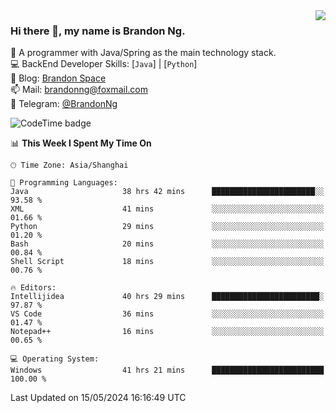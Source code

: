 <img  align="right" src="https://github-readme-stats-brandon0824.vercel.app/api/top-langs/?username=brandon0824&layout=compact">

### Hi there 👋, my name is Brandon Ng.

🌱 A programmer with Java/Spring as the main technology stack.  
💻 BackEnd Developer Skills: [`Java`] | [`Python`]  
📝 Blog: [Brandon Space](https://brandonng.tech)  
📫 Mail: brandonng@foxmail.com  
📰 Telegram: [@BrandonNg](https://t.me/BrandonNg24)  

![CodeTime badge](https://img.shields.io/endpoint?style=flat-square&url=https%3A%2F%2Fapi.codetime.dev%2Fshield%3Fid%3D128%26project%3D%26in%3D604800000)

<!--START_SECTION:waka-->
📊 **This Week I Spent My Time On** 

```text
🕑︎ Time Zone: Asia/Shanghai

💬 Programming Languages: 
Java                     38 hrs 42 mins      ███████████████████████░░   93.58 % 
XML                      41 mins             ░░░░░░░░░░░░░░░░░░░░░░░░░   01.66 % 
Python                   29 mins             ░░░░░░░░░░░░░░░░░░░░░░░░░   01.20 % 
Bash                     20 mins             ░░░░░░░░░░░░░░░░░░░░░░░░░   00.84 % 
Shell Script             18 mins             ░░░░░░░░░░░░░░░░░░░░░░░░░   00.76 % 

🔥 Editors: 
Intellijidea             40 hrs 29 mins      ████████████████████████░   97.87 % 
VS Code                  36 mins             ░░░░░░░░░░░░░░░░░░░░░░░░░   01.47 % 
Notepad++                16 mins             ░░░░░░░░░░░░░░░░░░░░░░░░░   00.65 % 

💻 Operating System: 
Windows                  41 hrs 21 mins      █████████████████████████   100.00 % 
```


 Last Updated on 15/05/2024 16:16:49 UTC
<!--END_SECTION:waka-->
